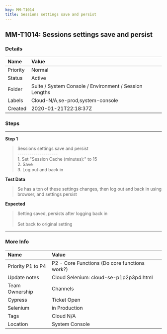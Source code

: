 ```yaml
---
key: MM-T1014
title: Sessions settings save and persist
---
```


## MM-T1014: Sessions settings save and persist

### Details

| Name     | Value                                                  |
| :------- | :----------------------------------------------------- |
| Priority | Normal                                                 |
| Status   | Active                                                 |
| Folder   | Suite / System Console / Environment / Session Lengths |
| Labels   | Cloud-N/A,se-prod,system-console                       |
| Created  | 2020-01-21T22:18:37Z                                   |

### Steps

<hr/>

**Step 1**

> <article>Sessions settings save and persist<br />--------------------<br />1. Set &quot;Session Cache (minutes):&quot; to 15<br />2. Save<br />3. Log out and back in</article>

**Test Data**

> <article>Se has a ton of these settings changes, then log out and back in using browser, and settings persist</article>

**Expected**

> <article>Setting saved, persists after logging back in<br /><br />Set back to original setting</article>

<hr/>

### More Info

| Name              | Value                                         |
| :---------------- | :-------------------------------------------- |
| Priority P1 to P4 | P2 - Core Functions (Do core functions work?) |
| Update notes      | Cloud Selenium: cloud-se-p1p2p3p4.html        |
| Team Ownership    | Channels                                      |
| Cypress           | Ticket Open                                   |
| Selenium          | in Production                                 |
| Tags              | Cloud N/A                                     |
| Location          | System Console                                |
